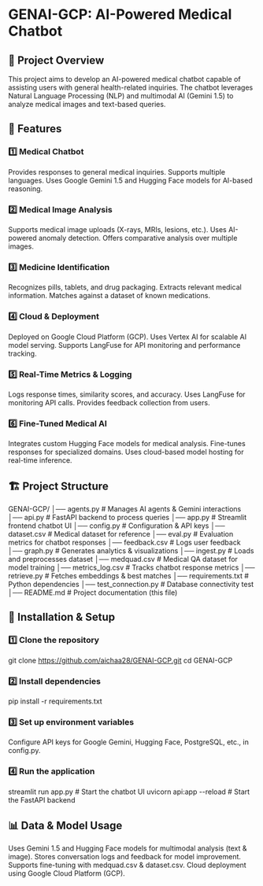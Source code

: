 # GENAI-GCP: AI-Powered Medical Chatbot
## 📌 Project Overview
This project aims to develop an AI-powered medical chatbot capable of assisting users with general health-related inquiries. The chatbot leverages Natural Language Processing (NLP) and multimodal AI (Gemini 1.5) to analyze medical images and text-based queries.

## 🚀 Features
### 1️⃣ Medical Chatbot
Provides responses to general medical inquiries.
Supports multiple languages.
Uses Google Gemini 1.5 and Hugging Face models for AI-based reasoning.
### 2️⃣ Medical Image Analysis
Supports medical image uploads (X-rays, MRIs, lesions, etc.).
Uses AI-powered anomaly detection.
Offers comparative analysis over multiple images.
### 3️⃣ Medicine Identification
Recognizes pills, tablets, and drug packaging.
Extracts relevant medical information.
Matches against a dataset of known medications.
### 4️⃣ Cloud & Deployment
Deployed on Google Cloud Platform (GCP).
Uses Vertex AI for scalable AI model serving.
Supports LangFuse for API monitoring and performance tracking.
### 5️⃣ Real-Time Metrics & Logging
Logs response times, similarity scores, and accuracy.
Uses LangFuse for monitoring API calls.
Provides feedback collection from users.
### 6️⃣ Fine-Tuned Medical AI
Integrates custom Hugging Face models for medical analysis.
Fine-tunes responses for specialized domains.
Uses cloud-based model hosting for real-time inference.
## 🏗 Project Structure
GENAI-GCP/
│── agents.py          # Manages AI agents & Gemini interactions
│── api.py             # FastAPI backend to process queries
│── app.py             # Streamlit frontend chatbot UI
│── config.py          # Configuration & API keys
│── dataset.csv        # Medical dataset for reference
│── eval.py            # Evaluation metrics for chatbot responses
│── feedback.csv       # Logs user feedback
│── graph.py           # Generates analytics & visualizations
│── ingest.py          # Loads and preprocesses dataset
│── medquad.csv        # Medical QA dataset for model training
│── metrics_log.csv    # Tracks chatbot response metrics
│── retrieve.py        # Fetches embeddings & best matches
│── requirements.txt   # Python dependencies
│── test_connection.py # Database connectivity test
│── README.md          # Project documentation (this file)
## 🔧 Installation & Setup
### 1️⃣ Clone the repository
git clone https://github.com/aichaa28/GENAI-GCP.git
cd GENAI-GCP
### 2️⃣ Install dependencies
pip install -r requirements.txt
### 3️⃣ Set up environment variables
Configure API keys for Google Gemini, Hugging Face, PostgreSQL, etc., in config.py.
### 4️⃣ Run the application
streamlit run app.py  # Start the chatbot UI
uvicorn api:app --reload  # Start the FastAPI backend
## 📊 Data & Model Usage
Uses Gemini 1.5 and Hugging Face models for multimodal analysis (text & image).
Stores conversation logs and feedback for model improvement.
Supports fine-tuning with medquad.csv & dataset.csv.
Cloud deployment using Google Cloud Platform (GCP).
